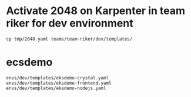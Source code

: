 

# Activate 2048 on Karpenter in team riker for dev environment

```
cp tmp/2048.yaml teams/team-riker/dev/templates/
```


# ecsdemo

```
envs/dev/templates/eksdemo-crystal.yaml
envs/dev/templates/eksdemo-frontend.yaml
envs/dev/templates/eksdemo-nodejs.yaml
```        